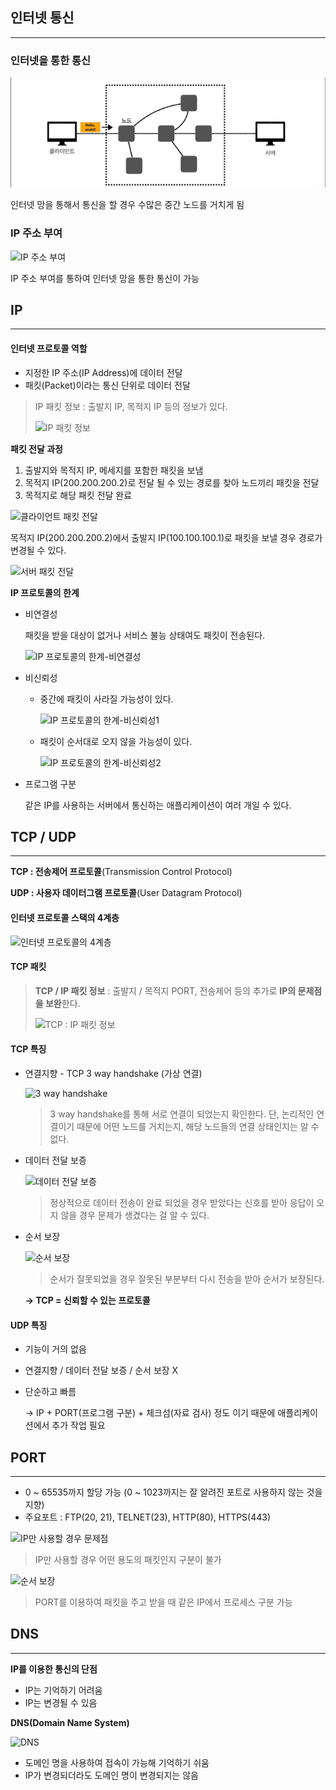 

## 인터넷 통신

------

### 인터넷을 통한 통신

![인터넷](./이미지/인터넷_네트워크/인터넷.png)

인터넷 망을 통해서 통신을 할 경우 수많은 중간 노드를 거치게 됨

### IP 주소 부여

![IP 주소 부여](./이미지/인터넷_네트워크/IP_주소_부여.png)

IP 주소 부여를 통하여 인터넷 망을 통한 통신이 가능



## IP

------

#### 인터넷 프로토콜 역할

- 지정한 IP 주소(IP Address)에 데이터 전달
- 패킷(Packet)이라는 통신 단위로 데이터 전달

> IP 패킷 정보 : 출발지 IP, 목적지 IP 등의 정보가 있다.
>
> ![IP 패킷 정보](./이미지/인터넷_네트워크/IP_패킷_정보.png)

**패킷 전달 과정**

1. 출발지와 목적지 IP, 메세지를 포함한 패킷을 보냄
2. 목적지 IP(200.200.200.2)로 전달 될 수 있는 경로를 찾아 노드끼리 패킷을 전달
3. 목적지로 해당 패킷 전달 완료 

![클라이언트 패킷 전달](./이미지/인터넷_네트워크/클라이언트_패킷_전달.png)

목적지 IP(200.200.200.2)에서 출발지 IP(100.100.100.1)로 패킷을 보낼 경우 경로가 변경될 수 있다.

![서버 패킷 전달](./이미지/인터넷_네트워크/서버_패킷_전달.png)

**IP 프로토콜의 한계**

- 비연결성

  패킷을 받을 대상이 없거나 서비스 불능 상태여도 패킷이 전송된다.

  ![IP 프로토콜의 한계-비연결성](./이미지/인터넷_네트워크/IP_프로토콜의_한계-비연결성.png)

- 비신뢰성

  - 중간에 패킷이 사라질 가능성이 있다.

    ![IP 프로토콜의 한계-비신뢰성1](./이미지/인터넷_네트워크/IP_프로토콜의_한계-비신뢰성1.png)

  - 패킷이 순서대로 오지 않을 가능성이 있다.

    ![IP 프로토콜의 한계-비신뢰성2](./이미지/인터넷_네트워크/IP_프로토콜의_한계-비신뢰성2.png)

- 프로그램 구분

  같은 IP를 사용하는 서버에서 통신하는 애플리케이션이 여러 개일 수 있다.

## TCP / UDP

------

**TCP : 전송제어 프로토콜**(Transmission Control Protocol)

**UDP : 사용자 데이터그램 프로토콜**(User Datagram Protocol)

#### 인터넷 프로토콜 스택의 4계층

![인터넷 프로토콜의 4계층](./이미지/인터넷_네트워크/인터넷_프로토콜의_4계층.png)

#### TCP 패킷

> **TCP / IP 패킷 정보** : 출발지 / 목적지 PORT, 전송제어 등의 추가로 **IP의 문제점을 보완**한다.
>
> ![TCP : IP 패킷 정보](./이미지/인터넷_네트워크/TCP:IP_패킷_정보.png)

#### TCP 특징 

- 연결지향 - TCP 3 way handshake (가상 연결)

  ![3 way handshake](./이미지/인터넷_네트워크/3_way_handshake.png)

  > 3 way handshake를 통해 서로 연결이 되었는지 확인한다. 단, 논리적인 연결이기 때문에 어떤 노드를 거치는지, 해당 노드들의 연결 상태인지는 알 수 없다.

- 데이터 전달 보증

  ![데이터 전달 보증](./이미지/인터넷_네트워크/데이터_전달_보증.png)

  > 정상적으로 데이터 전송이 완료 되었을 경우 받았다는 신호를 받아 응답이 오지 않을 경우 문제가 생겼다는 걸 알 수 있다.

- 순서 보장

  ![순서 보장](./이미지/인터넷_네트워크/순서_보장.png)

  > 순서가 잘못되었을 경우 잘못된 부분부터 다시 전송을 받아 순서가 보장된다.

  **-> TCP = 신뢰할 수 있는 프로토콜**

#### UDP 특징

- 기능이 거의 없음

- 연결지향  / 데이터 전달 보증 / 순서 보장 X

- 단순하고 빠름

  -> IP + PORT(프로그램 구분) + 체크섬(자료 검사) 정도 이기 때문에 애플리케이션에서 추가 작업 필요

## PORT

------

- 0 ~ 65535까지 할당 가능 (0 ~ 1023까지는 잘 알려진 포트로 사용하지 않는 것을 지향)
- 주요포트 : FTP(20, 21), TELNET(23), HTTP(80), HTTPS(443)

![IP만 사용할 경우 문제점](./이미지/인터넷_네트워크/IP만_사용할_경우의_문제점.png)

> IP만 사용할 경우 어떤 용도의 패킷인지 구분이 불가

![순서 보장](./이미지/인터넷_네트워크/PORT_같은_IP_프로세스_구분.png)

> PORT를 이용하여 패킷을 주고 받을 때 같은 IP에서 프로세스 구분 가능

## DNS

------

**IP를 이용한 통신의 단점**

- IP는 기억하기 어려움
- IP는 변경될 수 있음

**DNS(Domain Name System)**

![DNS](./이미지/인터넷_네트워크/DNS.png)

- 도메인 명을 사용하여 접속이 가능해 기억하기 쉬움
- IP가 변경되더라도 도메인 명이 변경되지는 않음
